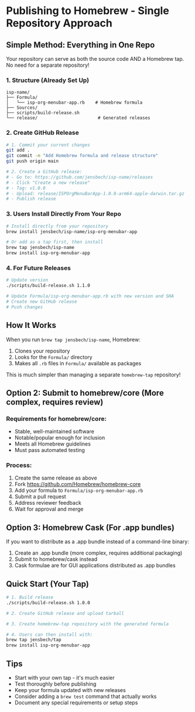 # Publishing to Homebrew - Single Repository Approach

## Simple Method: Everything in One Repo

Your repository can serve as both the source code AND a Homebrew tap. No need for a separate repository!

### 1. Structure (Already Set Up)
```
isp-name/
├── Formula/
│   └── isp-org-menubar-app.rb    # Homebrew formula
├── Sources/
├── scripts/build-release.sh
└── release/                       # Generated releases
```

### 2. Create GitHub Release
```bash
# 1. Commit your current changes
git add .
git commit -m "Add Homebrew formula and release structure"
git push origin main

# 2. Create a GitHub release:
# - Go to: https://github.com/jensbech/isp-name/releases
# - Click "Create a new release"
# - Tag: v1.0.0
# - Upload: release/ISPOrgMenuBarApp-1.0.0-arm64-apple-darwin.tar.gz
# - Publish release
```

### 3. Users Install Directly From Your Repo
```bash
# Install directly from your repository
brew install jensbech/isp-name/isp-org-menubar-app

# Or add as a tap first, then install
brew tap jensbech/isp-name
brew install isp-org-menubar-app
```

### 4. For Future Releases
```bash
# Update version
./scripts/build-release.sh 1.1.0

# Update Formula/isp-org-menubar-app.rb with new version and SHA
# Create new GitHub release
# Push changes
```

## How It Works

When you run `brew tap jensbech/isp-name`, Homebrew:
1. Clones your repository 
2. Looks for the `Formula/` directory
3. Makes all `.rb` files in `Formula/` available as packages

This is much simpler than managing a separate `homebrew-tap` repository!

## Option 2: Submit to homebrew/core (More complex, requires review)

### Requirements for homebrew/core:
- Stable, well-maintained software
- Notable/popular enough for inclusion
- Meets all Homebrew guidelines
- Must pass automated testing

### Process:
1. Create the same release as above
2. Fork https://github.com/Homebrew/homebrew-core
3. Add your formula to `Formula/isp-org-menubar-app.rb`
4. Submit a pull request
5. Address reviewer feedback
6. Wait for approval and merge

## Option 3: Homebrew Cask (For .app bundles)

If you want to distribute as a .app bundle instead of a command-line binary:

1. Create an .app bundle (more complex, requires additional packaging)
2. Submit to homebrew/cask instead
3. Cask formulae are for GUI applications distributed as .app bundles

## Quick Start (Your Tap)

```bash
# 1. Build release
./scripts/build-release.sh 1.0.0

# 2. Create GitHub release and upload tarball

# 3. Create homebrew-tap repository with the generated formula

# 4. Users can then install with:
brew tap jensbech/tap
brew install isp-org-menubar-app
```

## Tips
- Start with your own tap - it's much easier
- Test thoroughly before publishing
- Keep your formula updated with new releases
- Consider adding a `brew test` command that actually works
- Document any special requirements or setup steps
